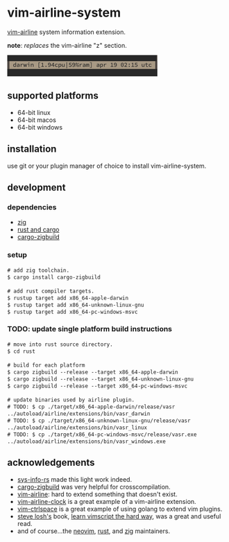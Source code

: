 vim-airline-system
==================

[vim-airline](https://github.com/vim-airline/vim-airline) system information extension.

**note**: _replaces_ the vim-airline "z" section.

![screenshot](https://github.com/ratmav/vim-airline-system/blob/master/screenshot.png?raw=true)

## supported platforms

* 64-bit linux
* 64-bit macos
* 64-bit windows

## installation

use git or your plugin manager of choice to install vim-airline-system.

## development

### dependencies

* [zig](https://ziglang.org/learn/getting-started/#installing-zig)
* [rust and cargo](https://www.rust-lang.org/tools/install)
* [cargo-zigbuild](https://github.com/rust-cross/cargo-zigbuild)

### setup

```shell
# add zig toolchain.
$ cargo install cargo-zigbuild

# add rust compiler targets.
$ rustup target add x86_64-apple-darwin
$ rustup target add x86_64-unknown-linux-gnu
$ rustup target add x86_64-pc-windows-msvc
```

### TODO: update single platform build instructions
```shell
# move into rust source directory.
$ cd rust

# build for each platform
$ cargo zigbuild --release --target x86_64-apple-darwin
$ cargo zigbuild --release --target x86_64-unknown-linux-gnu
$ cargo zigbuild --release --target x86_64-pc-windows-msvc

# update binaries used by airline plugin.
# TODO: $ cp ./target/x86_64-apple-darwin/release/vasr ../autoload/airline/extensions/bin/vasr_darwin
# TODO: $ cp ./target/x86_64-unknown-linux-gnu/release/vasr ../autoload/airline/extensions/bin/vasr_linux
# TODO: $ cp ./target/x86_64-pc-windows-msvc/release/vasr.exe ../autoload/airline/extensions/bin/vasr_windows.exe
```

## acknowledgements

* [sys-info-rs](https://github.com/FillZpp/sys-info-rs) made this light work indeed.
* [cargo-zigbuild](https://github.com/rust-cross/cargo-zigbuild) was very helpful for crosscompilation.
* [vim-airline](https://github.com/vim-airline/vim-airline): hard to extend something that doesn't exist.
* [vim-airline-clock](https://github.com/enricobacis/vim-airline-clock) is a great example of a vim-airline extension.
* [vim-ctrlspace](https://github.com/vim-ctrlspace/vim-ctrlspace) is a great example of using golang to extend vim plugins.
* [steve losh's](https://stevelosh.com/) book, [learn vimscript the hard way](https://learnvimscriptthehardway.stevelosh.com/), was a great and useful read.
* and of course...the [neovim](https://neovim.io/), [rust](https://www.rust-lang.org/), and [zig](https://ziglang.org/) maintainers.
